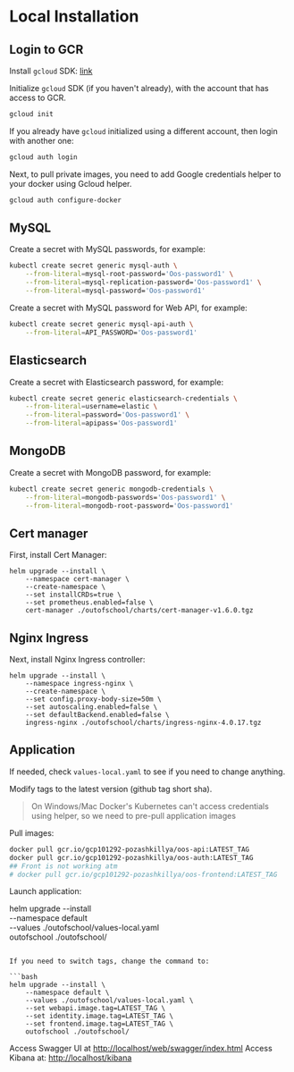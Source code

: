 # Local Installation

## Login to GCR

Install `gcloud` SDK: [link](https://cloud.google.com/sdk/docs/install)

Initialize `gcloud` SDK (if you haven't already), with the account that has access to GCR.
```bash
gcloud init
```

If you already have `gcloud` initialized using a different account, then login with another one:

```bash
gcloud auth login
```

Next, to pull private images, you need to add Google credentials helper to your docker using Gcloud helper.

```bash
gcloud auth configure-docker
```

## MySQL

Create a secret with MySQL passwords, for example:
```bash
kubectl create secret generic mysql-auth \
    --from-literal=mysql-root-password='Oos-password1' \
    --from-literal=mysql-replication-password='Oos-password1' \
    --from-literal=mysql-password='Oos-password1'
```

Create a secret with MySQL password for Web API, for example:
```bash
kubectl create secret generic mysql-api-auth \
    --from-literal=API_PASSWORD='Oos-password1'
```

## Elasticsearch

Create a secret with Elasticsearch password, for example:
```bash
kubectl create secret generic elasticsearch-credentials \
    --from-literal=username=elastic \
    --from-literal=password='Oos-password1' \
    --from-literal=apipass='Oos-password1'
```

## MongoDB

Create a secret with MongoDB password, for example:
```bash
kubectl create secret generic mongodb-credentials \
    --from-literal=mongodb-passwords='Oos-password1' \
    --from-literal=mongodb-root-password='Oos-password1'
```

## Cert manager

First, install Cert Manager:
```
helm upgrade --install \
    --namespace cert-manager \
    --create-namespace \
    --set installCRDs=true \
    --set prometheus.enabled=false \
    cert-manager ./outofschool/charts/cert-manager-v1.6.0.tgz
```

## Nginx Ingress

Next, install Nginx Ingress controller:
```
helm upgrade --install \
    --namespace ingress-nginx \
    --create-namespace \
    --set config.proxy-body-size=50m \
    --set autoscaling.enabled=false \
    --set defaultBackend.enabled=false \
    ingress-nginx ./outofschool/charts/ingress-nginx-4.0.17.tgz
```

## Application

If needed, check `values-local.yaml` to see if you need to change anything.

Modify tags to the latest version (github tag short sha).

> On Windows/Mac Docker's Kubernetes can't access credentials using helper, so we need to pre-pull application images

Pull images:

```bash
docker pull gcr.io/gcp101292-pozashkillya/oos-api:LATEST_TAG
docker pull gcr.io/gcp101292-pozashkillya/oos-auth:LATEST_TAG
## Front is not working atm
# docker pull gcr.io/gcp101292-pozashkillya/oos-frontend:LATEST_TAG
```

Launch application:

helm upgrade --install \
    --namespace default \
    --values ./outofschool/values-local.yaml \
    outofschool ./outofschool/
```

If you need to switch tags, change the command to:

```bash
helm upgrade --install \
    --namespace default \
    --values ./outofschool/values-local.yaml \
    --set webapi.image.tag=LATEST_TAG \
    --set identity.image.tag=LATEST_TAG \
    --set frontend.image.tag=LATEST_TAG \
    outofschool ./outofschool/
```

Access Swagger UI at [http://localhost/web/swagger/index.html](http://localhost/web/swagger/index.html)
Access Kibana at: [http://localhost/kibana](http://localhost/kibana)
